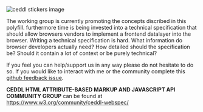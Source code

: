 <p><img src="/img/w3cgroup.png" alt="ceddl stickers image"></p>

The working group is currently promoting the concepts discribed in this polyfill. furthermore time is being invested into a technical specification that should allow browsers vendors to implement a frontend datalayer into the browser. Writing a technical specification is hard. What information do browser developers actually need? How detailed should the specification be? Should it contain a lot of context or be purely technical?

If you feel you can help/support us in any way please do not hesitate to do so. If you would like to interact with me or the community complete this [github feedback issue](https://github.com/ceddl/ceddl-website-and-spec/issues/new?assignees=&labels=question&template=feedback.md&title=).

<b>CEDDL HTML ATTRIBUTE-BASED MARKUP AND JAVASCRIPT API COMMUNITY GROUP</b> can be found at <a href="https://www.w3.org/community/ceddl-webspec">https://www.w3.org/community/ceddl-webspec/</a>

